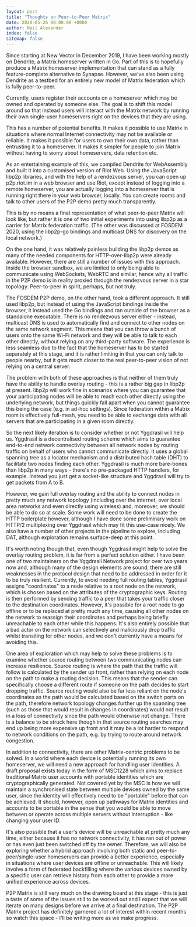 ```yaml
---
layout: post
title: "Thoughts on Peer-to-Peer Matrix"
date: 2020-05-26 00:00:00 +0000
author: Neil Alexander
index: false
sitemap: false
---
```


Since starting at New Vector in December 2019, I have been working mostly on
Dendrite, a Matrix homeserver written in Go. Part of this is to hopefully produce
a Matrix homeserver implementation that can stand as a fully feature-complete
alternative to Synapse. However, we've also been using Dendrite as a testbed for
an entirely new model of Matrix federation which is fully peer-to-peer.

Currently, users register their accounts on a homeserver which may be owned and
operated by someone else. The goal is to shift this model around so that instead
users will interact with the Matrix network by running their own single-user
homeservers right on the devices that they are using.

This has a number of potential benefits. It makes it possible to use Matrix in
situations where normal Internet connectivity may not be available or reliable.
It makes it possible for users to own their own data, rather than entrusting it
to a homeserver. It makes it simpler for people to join Matrix without having to
worry about homeservers, data retention etc.

As an entertaining example of this, we compiled Dendrite for WebAssembly and
built it into a customised version of Riot Web. Using the JavaScript libp2p 
libraries, and with the help of a rendezvous server, you can open up p2p.riot.im
in a web browser and use Riot, except instead of logging into a remote homeserver,
you are actually logging into a homeserver that is running right there in your web
browser, locally. You can create rooms and talk to other users of the P2P demo
pretty much transparently.

This is by no means a final representation of what peer-to-peer Matrix will look
like, but rather it is one of two initial experiments into using libp2p as a
carrier for Matrix federation traffic. (The other was discussed at FOSDEM 2020,
using the libp2p-go bindings and multicast DNS for discovery on the local network.)

On the one hand, it was relatively painless building the libp2p demos as many of
the needed components for HTTP-over-libp2p were already available. However, there
are still a number of issues with this approach. Inside the browser sandbox, we
are limited to only being able to communicate using WebSockets, WebRTC and similar,
hence why all traffic in the P2P demo is in reality proxied through the rendezvous
server in a star topology. Peer-to-peer in spirit, perhaps, but not truly.

The FOSDEM P2P demo, on the other hand, took a different approach. It still used
libp2p, but instead of using the JavaScript bindings inside the browser, it instead
used the Go bindings and ran outside of the browser as a standalone executable.
There is no rendezvous server either - instead, multicast DNS is used to automatically
find and connect to other nodes on the same network segment. This means that you can
throw a bunch of users onto the same Wi-Fi network and they will be able to talk to
each other directly, without relying on any third-party software. The experience is
less seamless due to the fact that the homeserver has to be started separately at
this stage, and it is rather limiting in that you can only talk to people nearby,
but it gets much closer to the real peer-to-peer vision of not relying on a central
server.

The problem with both of these approaches is that neither of them truly have the
ability to handle overlay routing - this is a rather big gap in libp2p at present.
libp2p will work fine in scenarios where you can guarantee that your participating
nodes will be able to reach each other directly using the underlying network, but
things quickly fall apart when you cannot guarantee this being the case (e.g. in
ad-hoc settings). Since federation within a Matrix room is effectively full-mesh,
you need to be able to exchange data with all servers that are participating in a
given room directly. 

So the next likely iteration is to consider whether or not Yggdrasil will help us.
Yggdrasil is a decentralised routing scheme which aims to guarantee end-to-end
network connectivity between all network nodes by routing traffic on behalf of users
who cannot communicate directly. It uses a global spanning tree as a locator 
mechanism and a distributed hash table (DHT) to facilitate two nodes finding each
other. Yggdrasil is much more bare-bones than libp2p in many ways - there's no
pre-packaged HTTP handlers, for example. Instead you just get a socket-like structure
and Yggdrasil will try to get packets from A to B.

However, we gain full overlay routing and the ability to connect nodes in pretty
much any network topology (including over the internet, over local area networks and
even directly using wireless) and, moreover, we should be able to do so at scale.
Some work will need to be done to create the HTTP boilerplate however, although I
have done some preliminary work on HTTP/2 multiplexing over Yggdrasil which may fit
this use-case nicely. We also have a number of other projects in the pipeline to
explore, including DAT, although exploration remains surface-deep at this point.

It's worth noting though that, even though Yggdrasil might help to solve the overlay
routing problem, it is far from a perfect solution either. I have been one of two
maintainers on the Yggdrasil Network project for over two years now and, although
many of the design elements are sound, there are still weaknesses in the protocol
design that need to be addressed in order for it to be truly resilient. Currently,
to avoid needing full routing tables, Yggdrasil assigns "coordinates" to a node
relative to a root node on the network, which is chosen based on the attributes of the
cryptographic keys. Routing is then performed by sending traffic to a peer that takes
your traffic closer to the destination coordinates. However, it's possible for a
root node to go offline or to be replaced at pretty much any time, causing all other
nodes on the network to reassign their coordinates and perhaps being briefly
unreachable to each other while this happens. It's also entirely possible that a bad
actor on the network can selectively and maliciously drop traffic whilst transiting 
for other nodes, and we don't currently have a means for avoiding this.

One area of exploration which may help to solve these problems is to examine whether
source routing between two communicating nodes can increase resilience. Source routing
is where the path that the traffic will follow is calculated by the sender up front,
rather than relying on each node on the path to make a routing decision. This means
that the sender can specifically choose a different route if someone on the path 
decides to start dropping traffic. Source routing would also be far less reliant on
the node's coordinates as the path would be calculated based on the switch ports on
the path, therefore network topology changes further up the spanning tree (such as
those that would result in changes in coordinates) would not result in a loss of
connectivity since the path would otherwise not change. There is a balance to be
struck here though in that source routing searches may end up being more expensive
up front and it may be a lot harder to respond to network conditions on the path,
e.g. by trying to route around network congestion. 

In addition to connectivity, there are other Matrix-centric problems to be solved.
In a world where each device is potentially running its own homeserver, we will need
a new approach for handling user identities. A draft proposal exists today in the 
form of MSC1228 which aims to replace traditional Matrix user accounts with portable
identities which are cryptographically generated. Not covered yet by the MSC is how
we will maintain a synchronised state between multiple devices owned by the same user,
since the identity will effectively need to be "portable" before that can be achieved.
It should, however, open up pathways for Matrix identities and accounts to be portable
in the sense that you would be able to move between or operate across multiple servers
without interruption - like changing your user ID.

It's also possible that a user's device will be unreachable at pretty much any time,
either because it has no network connectivity, it has ran out of power or has even
just been switched off by the owner. Therefore, we will also be exploring whether 
a hybrid approach involving both static and peer-to-peer/single-user homeservers can
provide a better experience, especially in situations where user devices are offline
or unreachable. This will likely involve a form of federated backfilling where the
various devices owned by a specific user can retrieve history from each other to
provide a more unified experience across devices.

P2P Matrix is still very much on the drawing board at this stage - this is just a
taste of some of the issues still to be worked out and I expect that we will iterate
on many designs before we arrive at a final destination. The P2P Matrix project has
definitely garnered a lot of interest within recent months so watch this space - I'll
be writing more as we make progress.

